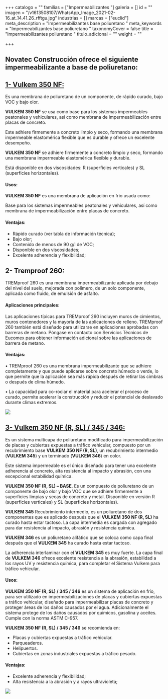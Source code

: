 +++
catalogo = ""
familias = ["Impermeabilizantes  "]
galeria = []
id = ""
imagen = "/v1613508107/WhatsApp_Image_2021-02-16_at_14.41.26_rfftgu.jpg"
industrias = []
marcas = ["euclid"]
meta_description = "Impermeabilizantes base poliuretano "
meta_keywords = "Impermeabilizantes base poliuretano "
taxonomyCover = false
title = "Impermeabilizantes poliuretano "
titulo_adicional = ""
weight = ""

+++
## Novatec Construcción ofrece el siguiente impermeabilizante a base de poliuretano:

## [**1- Vulkem 350 NF:**](https://www.toxement.com.co/productos/l%C3%ADneas-especiales/tremco/)

Es una membrana de poliuretano de un componente, de rápido curado, bajo VOC y bajo olor.

**VULKEM 350 NF** se usa como base para los sistemas impermeables peatonales y vehiculares, así como membrana de impermeabilización entre placas de concreto.

Este adhiere firmemente a concreto limpio y seco, formando una membrana impermeable elastomérica flexible que es durable y ofrece un excelente desempeño.

**VULKEM 350 NF** se adhiere firmemente a concreto limpio y seco, formando una membrana impermeable elastomérica flexible y durable.

Está disponible en dos viscosidades: R (superficies verticales) y SL (superficies horizontales).

#### **Usos:**

**VULKEM 350 NF** es una membrana de aplicación en frio usada como:

Base para los sistemas impermeables peatonales y vehiculares, así como membrana de impermeabilización entre placas de concreto.

#### **Ventajas:**

* Rápido curado (ver tabla de información técnica);
* Bajo olor;
* Contenido de menos de 90 g/l de VOC;
* Disponible en dos viscosidades;
* Excelente adherencia y flexibilidad;

## **2- Tremproof 260:**

TREMproof 260 es una membrana impermeabilizante aplicada por debajo del nivel del suelo, mejorada con polímero, de un solo componente, aplicada como fluido, de emulsión de asfalto.

#### **Aplicaciones principales:**

Las aplicaciones típicas para TREMproof 260 incluyen muros de cimientos, muros contenedores y la mayoría de las aplicaciones de relleno. TREMproof 260 también está diseñado para utilizarse en aplicaciones aprobadas con barreras de metano. Póngase en contacto con Servicios Técnicos de Eucomex para obtener información adicional sobre las aplicaciones de barrera de metano.

#### **Ventajas:**

• TREMproof 260 es una membrana impermeabilizante que se adhiere completamente y que puede aplicarse sobre concreto húmedo o verde, lo que permite que la aplicación sea más rápida después de retirar las cimbras o después de clima húmedo.

• La capacidad para co-rociar el material para acelerar el proceso de curado, permite acelerar la construcción y reducir el potencial de deslavado durante climas extremos.

![](https://res.cloudinary.com/drnun7bay/image/upload/v1613508480/WhatsApp_Image_2021-01-21_at_10.37.10-standard-scale-4_00x-gigapixel_ss0ehl.jpg)

## [**3- Vulkem 350 NF (R, SL) / 345 / 346:**](https://www.toxement.com.co/productos/l%C3%ADneas-especiales/tremco/)

Es un sistema multicapa de poliuretano modificado para impermeabilización de placas y cubiertas expuestas a tráfico vehicular, compuesto por un recubrimiento base **VULKEM 350 NF (R, SL)**, un recubrimiento intermedio (**VULKEM 345**) y un terminado (**VULKEM 346**) en color.

Este sistema impermeable es el único diseñado para tener una excelente adherencia al concreto, alta resistencia al impacto y abrasión, con una excepcional estabilidad química.

**VULKEM 350 NF (R, SL) – BASE**. Es un compuesto de poliuretano de un componente de bajo olor y bajo VOC que se adhiere firmemente a superficies limpias y secas de concreto y metal. Disponible en versión R (superficies verticales) y SL (superficies horizontales).

**VULKEM 345** Recubrimiento intermedio, es un poliuretano de dos componentes que es aplicado después que el **VULKEM 350 NF (R, SL)** ha curado hasta estar tactoso. La capa intermedia es cargada con agregado para dar resistencia al impacto, abrasión y resistencia química.

**VULKEM 346** es un poliuretano alifático que se coloca como capa final después que el **VULKEM 345** ha curado hasta estar tactoso.

La adherencia interlaminar con el **VULKEM 345** es muy fuerte. La capa final de **VULKEM 346** ofrece excelente resistencia a la abrasión, estabilidad a los rayos UV y resistencia química, para completar el Sistema Vulkem para tráfico vehicular.

#### **Usos:**

**VULKEM 350 NF (R, SL) / 345 / 346** es un sistema de aplicación en frío, para ser utilizado en impermeabilizaciones de placas y cubiertas expuestas a tráfico vehicular, diseñado para impermeabilizar placas de concreto y proteger áreas de los daños causados por el agua. Adicionalmente el sistema protege de los daños causados por químicos, gasolina y aceites. Cumple con la norma ASTM C-957.

**VULKEM 350 NF (R, SL) / 345 / 346** se recomienda en:

* Placas y cubiertas expuestas a tráfico vehicular.
* Parqueaderos.
* Helipuertos.
* Cubiertas en zonas industriales expuestas a tráfico pesado.

#### **Ventajas:**

* Excelente adherencia y flexibilidad;
* Alta resistencia a la abrasión y a rayos ultravioleta;

![](https://res.cloudinary.com/drnun7bay/image/upload/v1610056351/Dise%C3%B1o_sin_t%C3%ADtulo_1_knxvyo.png)